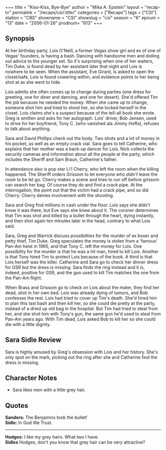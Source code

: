+++
title = "Kiss-Kiss, Bye-Bye"
author = "Mika A. Epstein"
layout = "recap-tv"
permalink = "/recaps/csi/:title/"
categories = ["Recaps"]
tags = ["CSI"]
station = "CBS"
showname = "CSI"
showslug = "csi"
season = "6"
epnum = "13"
date = "2006-01-26"
prodnum= "613"
+++

## Synopsis

At her birthday party, Lois O'Neill, a former Vegas show girl and ex of one of Vegas' founders, is having a bash. Dancing with handsome men and dolling out advice to the younger set. So it's surprising when one of her waiters, Tim Duke, is found dead by her assistant later that night and Lois is nowhere to be seen. When the assistant, Eve Girard, is asked to open the closet/safe, Lois is found cowering within, and evidence points to her being shot at as she went to hide.

Lois admits she often comes up to change during parties (one dress for greeting, one for diner and dancing, and one for desert). She'd offered Tim the job because he needed the money. When she came up to change, someone shot him and tried to shoot her, so she locked herself in the closet. Lois claims she's a suspect because of the tell-all book she wrote. Greg is smitten and asks for her autograph. Lois' driver, Bob Jensen, used to drive for her boyfriend, Tony C. (who vanished ala Jimmy Hoffa), refuses to talk about anything.

Sara and David Phillips check out the body. Two shots and a lot of money in his pocket, as well as an empty crack vial. Sara goes to tell Catherine, who explains that her mother was a back-up dancer for Lois. Nick collects the security cameras and information about all the people at the party, which includes the Sheriff and Sam Braun, Catherine's father.

In attendance also is pop star Li'l Cherry, who left the room when the killing happened. The Sheriff orders Grissom to let everyone who _didn't_ leave the room to be let go. Cherry makes a scene and tries to run off before grissom can search her bag. Of course they do and find a crack pipe. At the interrogation, the point out that the victim had a crack pipe, and so did Cherry. Cherry denies involvement with the shooting.

Sara and Greg find millions in cash under the floor. Lois says she didn't know it was there, but Eve says she knew about it. The coroner determines that Tim was shot and killed by a bullet through the heart, dying instantly, and then shot again ten minutes later in the head, contrary to what Lois said.

Sara, Greg and Warrick discuss possibilities for the murder of ex boxer and petty thief, Tim Duke. Greg speculates the money is stolen from a 'famous' Pan-Am heist in 1965, and that Tony C. left the money for Lois. One possibility for the murder is that he was a hit man, hired to kill Lois. Another is that Tony hired Tim to protect Lois because of the book. A third is that Lois herself was the killer. Catherine and Sara go to check her dinner dress for GSR but the dress is missing. Sara finds the ring instead and it is, indeed, positive for GSR, and the gun used to kill Tim matches the one from the Pan-Am flight.

When Brass and Grissom go to check on Lois about the mater, they find her dead, shot in her own bed. Lois was already dying of tumors, and Bob confesses the rest. Lois had tried to cover up Tim's death. She'd hired him to plan this last bash and then kill her, so she could die pretty at the party, instead of a dried up old bag in the hospital. But Tim had tried to steal from her, and she shot him with Tony's gun, the same gun he'd used to steal from Pan-Am years ago. With Tim dead, Lois asked Bob to kill her so she could die with a little dignity.

## Sara Sidle Review

Sara is highly amused by Greg's obsession with Lois and her history. She's only spot on the mark, picking out the ring after she and Catherine find the dress is missing.

## Character Notes

* Sara likes men with a little grey hair.

## Quotes

**Sanders:** The Benjamins took the bullet!  
**Sidle:** In God We Trust.  

- - -

**Hodges:** I like my grey hairs. What two I have.  
**Sidles** Hodges, don't you know that grey hair can be very attractive?